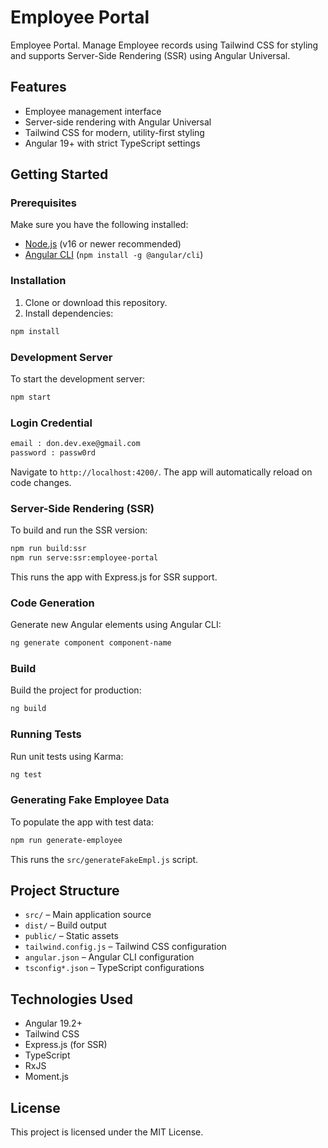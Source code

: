 # Employee Portal

Employee Portal. Manage Employee records using Tailwind CSS for styling and supports Server-Side Rendering (SSR) using Angular Universal.

## Features

- Employee management interface
- Server-side rendering with Angular Universal
- Tailwind CSS for modern, utility-first styling
- Angular 19+ with strict TypeScript settings

## Getting Started

### Prerequisites

Make sure you have the following installed:

- [Node.js](https://nodejs.org/) (v16 or newer recommended)
- [Angular CLI](https://angular.io/cli) (`npm install -g @angular/cli`)

### Installation

1. Clone or download this repository.
2. Install dependencies:

```bash
npm install
```

### Development Server

To start the development server:

```bash
npm start
```

### Login Credential

```bash
email : don.dev.exe@gmail.com
password : passw0rd
```

Navigate to `http://localhost:4200/`. The app will automatically reload on code changes.

### Server-Side Rendering (SSR)

To build and run the SSR version:

```bash
npm run build:ssr
npm run serve:ssr:employee-portal
```

This runs the app with Express.js for SSR support.

### Code Generation

Generate new Angular elements using Angular CLI:

```bash
ng generate component component-name
```

### Build

Build the project for production:

```bash
ng build
```

### Running Tests

Run unit tests using Karma:

```bash
ng test
```

### Generating Fake Employee Data

To populate the app with test data:

```bash
npm run generate-employee
```

This runs the `src/generateFakeEmpl.js` script.

## Project Structure

- `src/` – Main application source
- `dist/` – Build output
- `public/` – Static assets
- `tailwind.config.js` – Tailwind CSS configuration
- `angular.json` – Angular CLI configuration
- `tsconfig*.json` – TypeScript configurations

## Technologies Used

- Angular 19.2+
- Tailwind CSS
- Express.js (for SSR)
- TypeScript
- RxJS
- Moment.js

## License

This project is licensed under the MIT License.
